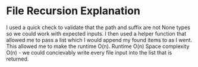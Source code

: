 # File Recursion Explanation
I used a quick check to validate that the path and suffix are not None types so we could work with expected inputs.  I then used a helper function that allowed me to pass a list which I would append my found items to as I went.  This allowed me to make the runtime O(n).
Runtime O(n)
Space complexity O(n) - we could concievably write every file input into the list that is returned.